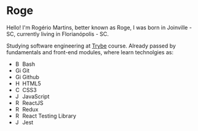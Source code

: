 # Roge

Hello! I'm Rogério Martins, better known as Roge, I was born in Joinville - SC, currently living in Florianópolis - SC.

Studying software engineering at <a href="https://www.betrybe.com">Trybe</a> course.
Already passed by fundamentals and front-end modules, where learn technolgies as:
<div>
  <ul>
    <li><img width="14px" src="https://upload.wikimedia.org/wikipedia/commons/thumb/2/20/Bash_Logo_black_and_white_icon_only.svg/1200px-Bash_Logo_black_and_white_icon_only.svg.png" alt="Bash logo"/> Bash</li>
    <li><img width="14px" src="https://git-scm.com/images/logos/downloads/Git-Icon-1788C.png" alt="Git logo"/> Git</li>
    <li><img width="14px" src="https://cdn-icons-png.flaticon.com/512/25/25231.png" alt="Github logo"/> Github</li>
    <li><img width="14px" src="https://user-images.githubusercontent.com/66702716/139485067-114e28cf-fe6a-4465-bd8c-6ce69f6993c7.png" alt="HTML logo"/> HTML5</li>
    <li><img width="14px" src="https://upload.wikimedia.org/wikipedia/commons/thumb/3/3d/CSS.3.svg/1200px-CSS.3.svg.png" alt="CSS3 logo"/> CSS3</li>
    <li><img width="14px" src="https://upload.wikimedia.org/wikipedia/commons/thumb/9/99/Unofficial_JavaScript_logo_2.svg/2048px-Unofficial_JavaScript_logo_2.svg.png" alt="JavaScript logo"/> JavaScript</li>
    <li><img width="14px" src="https://upload.wikimedia.org/wikipedia/commons/thumb/a/a7/React-icon.svg/1280px-React-icon.svg.png" alt="ReactJs logo"/> ReactJS</li>
    <li><img width="14px" src="https://seeklogo.com/images/R/redux-logo-9CA6836C12-seeklogo.com.png" alt="Redux logo"/> Redux</li>
    <li><img width="14px" src="https://testing-library.com/img/octopus-128x128.png" alt="React Testing Library logo"/> React Testing Library</li>
    <li><img width="14px" src="https://seeklogo.com/images/J/jest-logo-F9901EBBF7-seeklogo.com.png" alt="Jest logo"/> Jest</li>
  </ul>
</div>
